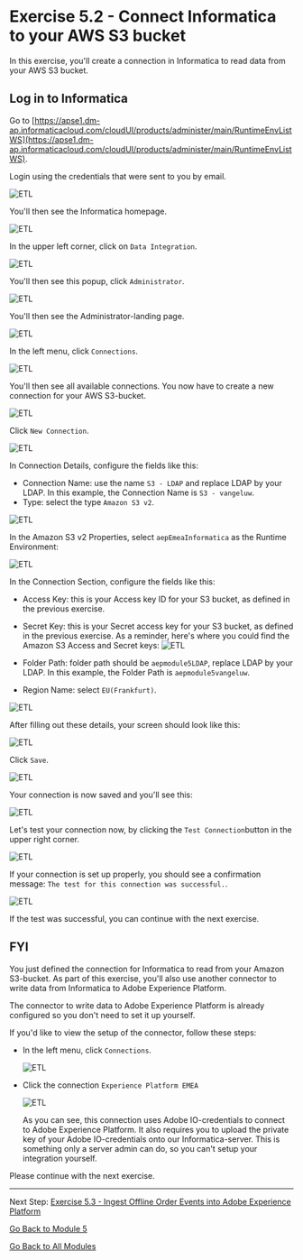 # Exercise 5.2 - Connect Informatica to your AWS S3 bucket

In this exercise, you'll create a connection in Informatica to read data from your AWS S3 bucket.

## Log in to Informatica

Go to [https://apse1.dm-ap.informaticacloud.com/cloudUI/products/administer/main/RuntimeEnvListWS](https://apse1.dm-ap.informaticacloud.com/cloudUI/products/administer/main/RuntimeEnvListWS).

Login using the credentials that were sent to you by email.

![ETL](./images/infhome.png)

You'll then see the Informatica homepage.

![ETL](./images/inf1.png)

In the upper left corner, click on ``Data Integration``.

![ETL](./images/inf2.png)

You'll then see this popup, click ``Administrator``.

![ETL](./images/inf3.png)

You'll then see the Administrator-landing page.

![ETL](./images/inf4.png)

In the left menu, click ``Connections``.

![ETL](./images/inf5.png)

You'll then see all available connections. You now have to create a new connection for your AWS S3-bucket.

![ETL](./images/inf6.png)

Click ``New Connection``.

![ETL](./images/inf7.png)

In Connection Details, configure the fields like this:

- Connection Name: use the name ``S3 - LDAP`` and replace LDAP by your LDAP. In this example, the Connection Name is ``S3 - vangeluw``.
- Type: select the type ``Amazon S3 v2``.

![ETL](./images/inf8.png)

In the Amazon S3 v2 Properties, select ``aepEmeaInformatica`` as the Runtime Environment:

![ETL](./images/inf9.png)

In the Connection Section, configure the fields like this:

- Access Key: this is your Access key ID for your S3 bucket, as defined in the previous exercise.
- Secret Key: this is your Secret access key for your S3 bucket, as defined in the previous exercise.
As a reminder, here's where you could find the Amazon S3 Access and Secret keys:
![ETL](./images/cred1.png)

- Folder Path: folder path should be ``aepmodule5LDAP``, replace LDAP by your LDAP. In this example, the Folder Path is ``aepmodule5vangeluw``.
- Region Name: select ``EU(Frankfurt)``.

![ETL](./images/inf10.png)

After filling out these details, your screen should look like this:

![ETL](./images/inf11.png)

Click ``Save``.

![ETL](./images/inf12.png)

Your connection is now saved and you'll see this:

![ETL](./images/inf13.png)

Let's test your connection now, by clicking the ``Test Connection``button in the upper right corner.

![ETL](./images/inf14.png)

If your connection is set up properly, you should see a confirmation message: ``The test for this connection was successful.``.

![ETL](./images/inf15.png)

If the test was successful, you can continue with the next exercise.

## FYI

You just defined the connection for Informatica to read from your Amazon S3-bucket.
As part of this exercise, you'll also use another connector to write data from Informatica to Adobe Experience Platform.

The connector to write data to Adobe Experience Platform is already configured so you don't need to set it up yourself.

If you'd like to view the setup of the connector, follow these steps:

- In the left menu, click ``Connections``.

  ![ETL](./images/inf20.png)

- Click the connection ``Experience Platform EMEA``

  ![ETL](./images/inf21.png)

  As you can see, this connection uses Adobe IO-credentials to connect to Adobe Experience Platform. It also requires you to upload the private key of your Adobe IO-credentials onto our Informatica-server. This is something only a server admin can do, so you can't setup your integration yourself.
  
Please continue with the next exercise.

---

Next Step: [Exercise 5.3 - Ingest Offline Order Events into Adobe Experience Platform](./ex3.md)

[Go Back to Module 5](./README.md)

[Go Back to All Modules](../../README.md)
